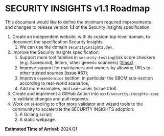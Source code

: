 # SECURITY INSIGHTS v1.1 Roadmap

This document would like to define the minimum required improvements and changes to release version **1.1** of the Security Insights specification.

1. Create an independent website, with its custom top-level domain, to document the specification Security Insights.
    1. We can use the domain `securityinsights.dev.` 
2. Improve the Security Insights specification:
    1. Support more tool families in `security-testing`(risk score checkers (e.g. Scorecard), linters, other generic scanners) ([Slack](https://openssf.slack.com/archives/C04BB493NET/p1696468506093119));
    2. Improve support for maintainers and owners by allowing URLs to other trusted sources (issue #67);
    3. Improve `dependencies` section, in particular the SBOM sub-section according to real-world scenarios;
    4. Add more examples, and use-cases (issue #68).
3. Create and implement a GitHub Action into `ossf/security-insights-spec` to validate changes and pull requests.
4. Work on si-tooling to offer more validator and wizard tools to the community to accelerate the SECURITY INSIGHTS adoption:
    1. A Golang script;
    2. A static webpage.

**Estimated Time of Arrival:** 2024.Q1
 


